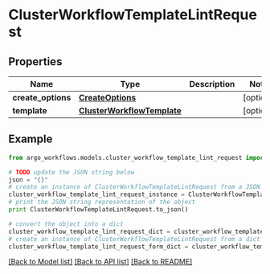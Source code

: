 # ClusterWorkflowTemplateLintRequest


## Properties

Name | Type | Description | Notes
------------ | ------------- | ------------- | -------------
**create_options** | [**CreateOptions**](CreateOptions.md) |  | [optional] 
**template** | [**ClusterWorkflowTemplate**](ClusterWorkflowTemplate.md) |  | [optional] 

## Example

```python
from argo_workflows.models.cluster_workflow_template_lint_request import ClusterWorkflowTemplateLintRequest

# TODO update the JSON string below
json = "{}"
# create an instance of ClusterWorkflowTemplateLintRequest from a JSON string
cluster_workflow_template_lint_request_instance = ClusterWorkflowTemplateLintRequest.from_json(json)
# print the JSON string representation of the object
print ClusterWorkflowTemplateLintRequest.to_json()

# convert the object into a dict
cluster_workflow_template_lint_request_dict = cluster_workflow_template_lint_request_instance.to_dict()
# create an instance of ClusterWorkflowTemplateLintRequest from a dict
cluster_workflow_template_lint_request_form_dict = cluster_workflow_template_lint_request.from_dict(cluster_workflow_template_lint_request_dict)
```
[[Back to Model list]](../README.md#documentation-for-models) [[Back to API list]](../README.md#documentation-for-api-endpoints) [[Back to README]](../README.md)


